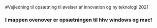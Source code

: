 #Vejledning til opsætning til øvelser af innovation og ny teknologi 2021

### I mappen ovenover er opsætningen til hhv windows og mac! 
